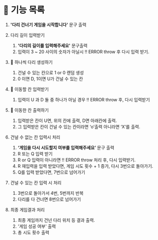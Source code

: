 # 📄 기능 목록

1. **'다리 건너기 게임을 시작합니다'** 문구 출력

2. 다리 길이 입력받기
   1. **'다리의 길이를 입력해주세요'** 문구출력
   2. 입력이 3 ~ 20 사이의 숫자가 아닐시 ‼️ ERROR throw 후 다시 입력 받기.
3. 🔁 하나씩 다리 생성하기
   1. 건널 수 있는 칸으로 1 or 0 랜덤 생성
   2. 0 이면 D, 1이면 U가 건널 수 있는 칸
4. 🔁 이동할 칸 입력받기
   1. 입력이 U 과 D 둘 중 하나가 아닐 경우 ‼️ ERROR throw 후, 다시 입력받기
5. 🔁 이동한 칸 출력하기
   1. 입력받은 칸이 U면, 위의 칸에 출력, D면 아래칸에 출력.
   2. 그 입력받은 칸이 건널 수 있는 칸이라면 ‘o’출력 아니라면 ‘X’를 출력.
6. 건널 수 없는 칸 입력시 처리
   1. **‘게임을 다시 시도할지 여부를 입력해주세요’** 문구 출력
   2. R 또는 Q 입력 받기
   3. R or Q 입력이 아니라면 ‼️ ERROR throw 처리 후, 다시 입력받기.
   4. R 재입력을 입력 받았다면, 게임 시도 횟수 + 1 증가, 다시 3번으로 돌아가기.
   5. Q를 입력 받았다면, 7번으로 넘어가기
7. 건널 수 있는 칸 입력 시 처리
   1. 3번으로 돌아가서 4번, 5번까지 반복
   2. 다리를 다 건너면 8번으로 넘어가기
8. 최종 게임결과 처리
   1. 최종 게임까지 건넌 다리 위치 등 결과 출력.
   2. '게임 성공 여부' 출력
   3. 총 시도 횟수 출력
